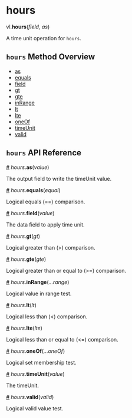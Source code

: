 # hours

vl.<b>hours</b>(<em>field, as</em>)

A time unit operation for <code>hours</code>.

## <code>hours</code> Method Overview

* <a href="#as">as</a>
* <a href="#equals">equals</a>
* <a href="#field">field</a>
* <a href="#gt">gt</a>
* <a href="#gte">gte</a>
* <a href="#inRange">inRange</a>
* <a href="#lt">lt</a>
* <a href="#lte">lte</a>
* <a href="#oneOf">oneOf</a>
* <a href="#timeUnit">timeUnit</a>
* <a href="#valid">valid</a>

## <code>hours</code> API Reference

<a id="as" href="#as">#</a>
<em>hours</em>.<b>as</b>(<em>value</em>)

The output field to write the timeUnit value.

<a id="equals" href="#equals">#</a>
<em>hours</em>.<b>equals</b>(<em>equal</em>)

Logical equals (==) comparison.

<a id="field" href="#field">#</a>
<em>hours</em>.<b>field</b>(<em>value</em>)

The data field to apply time unit.

<a id="gt" href="#gt">#</a>
<em>hours</em>.<b>gt</b>(<em>gt</em>)

Logical greater than (>) comparison.

<a id="gte" href="#gte">#</a>
<em>hours</em>.<b>gte</b>(<em>gte</em>)

Logical greater than or equal to (>=) comparison.

<a id="inRange" href="#inRange">#</a>
<em>hours</em>.<b>inRange</b>(<em>...range</em>)

Logical value in range test.

<a id="lt" href="#lt">#</a>
<em>hours</em>.<b>lt</b>(<em>lt</em>)

Logical less than (<) comparison.

<a id="lte" href="#lte">#</a>
<em>hours</em>.<b>lte</b>(<em>lte</em>)

Logical less than or equal to (<=) comparison.

<a id="oneOf" href="#oneOf">#</a>
<em>hours</em>.<b>oneOf</b>(<em>...oneOf</em>)

Logical set membership test.

<a id="timeUnit" href="#timeUnit">#</a>
<em>hours</em>.<b>timeUnit</b>(<em>value</em>)

The timeUnit.

<a id="valid" href="#valid">#</a>
<em>hours</em>.<b>valid</b>(<em>valid</em>)

Logical valid value test.

